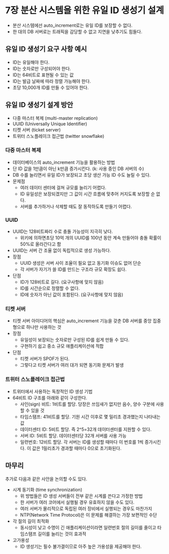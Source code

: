 # 7장 분산 시스템을 위한 유일 ID 생성기 설계

- 분산 시스템에선 auto_increment로는 유일 ID를 보장할 수 없다.
- 한 대의 DB 서버로는 트래픽을 감당할 수 없고 지연을 낮추기도 힘들다.

## 유일 ID 생성기 요구 사항 예시

- ID는 유일해야 한다.
- ID는 숫자로만 구성되어야 한다.
- ID는 64비트로 표현될 수 있는 값
- ID는 발급 날짜에 따라 정렬 가능해야 한다.
- 초당 10,000개 ID를 만들 수 있어야 한다.

## 유일 ID 생성기 설계 방안

- 다중 마스터 복제 (multi-master replication)
- UUID (Universally Unique Identifier)
- 티켓 서버 (ticket server)
- 트위터 스노플레이크 접근법 (twitter snowflake)

### 다중 마스터 복제

- 데이터베이스의 auto_increment 기능을 활용하는 방법
- 단 ID 값을 1만큼이 아닌 k만큼 증가시킨다. (k: 사용 중인 DB 서버의 수)
- DB 수를 늘리면서 유일 ID가 보장되고 초당 생산 가능 ID 수도 늘릴 수 있다.
- 문제점
    - 여러 데이터 센터에 걸쳐 규모를 늘리기 어렵다.
    - ID 유일성은 보장되겠지만 그 값이 시간 흐름에 맞추어 커지도록 보장할 순 없다.
    - 서버를 추가하거나 삭제할 때도 잘 동작하도록 만들기 어렵다.

### UUID

- UUID는 128비트짜리 수로 충돌 가능성이 지극히 낮다.
    - 위키에 의하면초당 10억 개의 UUID를 100년 동안 계속 만들어야 충돌 확률이 50%로 올라간다고 함
- UUID는 서버 간 조율 없이 독립적으로 생성 가능하다.
- 장점
    - UUID 생성은 서버 사이 조율이 필요 없고 동기화 이슈도 없어 단순
    - 각 서버가 자기가 쓸 ID를 만드는 구조라 규모 확장도 쉽다.
- 단점
    - ID가 128비트로 길다. (요구사항에 맞지 않음)
    - ID를 시간순으로 정렬할 수 없다.
    - ID에 숫자가 아닌 값이 포함된다. (요구사항에 맞지 않음)

### 티켓 서버

- 티켓 서버 아이디어의 핵심은 auto_increment 기능을 갖춘 DB 서버를 중앙 집중형으로 하나만 사용하는 것
- 장점
    - 유일성이 보장되는 숫자로만 구성된 ID를 쉽게 만들 수 있다.
    - 구현하기 쉽고 중소 규모 애플리케이션에 적합
- 단점
    - 티켓 서버가 SPOF가 된다.
    - 그렇다고 티켓 서버가 여러 대가 되면 동기화 문제가 발생

### 트위터 스노플레이크 접근법

- 트위터에서 사용하는 독창적인 ID 생성 기법
- 64비트 ID 구조를 아래와 같이 구성한다.
    - 사인(sign) 비트: 1비트를 할당. 당장은 쓰임새가 없지만 음수, 양수 구분에 사용할 수 있을 것
    - 타임스탬프: 41비트를 할당. 기원 시간 이후로 몇 밀리초 경과했는지 나타내는 값
    - 데이터센터 ID: 5비트 할당. 즉 2^5=32개 데이터센터를 지원할 수 있다.
    - 서버 ID: 5비트 할당. 데이터센터당 32개 서버를 사용 가능
    - 일련번호: 12비트 할당. 각 서버는 ID를 생성할 때마다 이 번호를 1씩 증가시킨다. 이 값은 1밀리초가 경과할 때마다 0으로 초기화된다.

## 마무리

추가로 다음과 같은 사안을 논의할 수도 있다.

- 시계 동기화 (time synchronization)
    - 위 방법들은 ID 생성 서버들이 전부 같은 시계를 쓴다고 가정한 방법
    - 한 서버가 여러 코어에서 실행될 경우 유효하지 않을 수도 있다.
    - 여러 서버가 물리적으로 독립된 여러 장비에서 실행되는 경우도 마찬가지
    - NTP(Network Time Protocol)은 이 문제를 해결하는 가장 보편적인 수단
- 각 절의 길이 최적화
    - 동시성이 낮고 수명이 긴 애플리케이션이라면 일련번호 절의 길이를 줄이고 타임스탬프 길이를 늘리는 것이 효과적
- 고가용성
    - ID 생성기는 필수 불가결이므로 아주 높은 가용성을 제공해야 한다.
